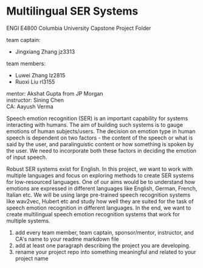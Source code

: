 # Multilingual SER Systems
ENGI E4800 Columbia University Capstone Project Folder

team captain: 
* Jingxiang Zhang jz3313

team members:
* Luwei Zhang lz2815
* Ruoxi Liu rl3155

mentor: Akshat Gupta from JP Morgan<br>
instructor: Sining Chen <br>
CA: Aayush Verma<br>

Speech emotion recognition (SER) is an important capability for systems interacting with humans. The aim of building such systems is to gauge emotions of human subjects/users. The decision on emotion type in human speech is dependent on two factors - the content of the speech or what is said by the user, and paralinguistic content or how something is spoken by the user. We need to incorporate both these factors in deciding the emotion of input speech.

Robust SER systems exist for English. In this project, we want to work with multiple languages and focus on exploring methods to create SER systems for low-resourced languages. One of our aims would be to understand how emotions are expressed in different languages like English, German, French, Italian etc. We will be using large pre-trained speech recognition systems like wav2vec, Hubert etc and study how well they are suited for the task of speech emotion recognition in different languages. In the end, we want to create multilingual speech emotion recognition systems that work for multiple systems.



1) add every team member, team captain, sponsor/mentor, instructor, and CA's name to your readme markdown file 
2) add at least one paragraph describing the project you are developing. 
3) rename your project repo into something meaningful and related to your project name 
